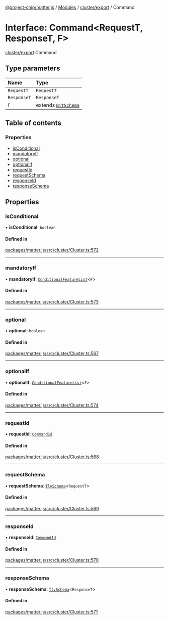 [@project-chip/matter.js](../README.md) / [Modules](../modules.md) / [cluster/export](../modules/cluster_export.md) / Command

# Interface: Command<RequestT, ResponseT, F\>

[cluster/export](../modules/cluster_export.md).Command

## Type parameters

| Name | Type |
| :------ | :------ |
| `RequestT` | `RequestT` |
| `ResponseT` | `ResponseT` |
| `F` | extends [`BitSchema`](../modules/schema_export.md#bitschema) |

## Table of contents

### Properties

- [isConditional](cluster_export.Command.md#isconditional)
- [mandatoryIf](cluster_export.Command.md#mandatoryif)
- [optional](cluster_export.Command.md#optional)
- [optionalIf](cluster_export.Command.md#optionalif)
- [requestId](cluster_export.Command.md#requestid)
- [requestSchema](cluster_export.Command.md#requestschema)
- [responseId](cluster_export.Command.md#responseid)
- [responseSchema](cluster_export.Command.md#responseschema)

## Properties

### isConditional

• **isConditional**: `boolean`

#### Defined in

[packages/matter.js/src/cluster/Cluster.ts:572](https://github.com/project-chip/matter.js/blob/16d5b0d/packages/matter.js/src/cluster/Cluster.ts#L572)

___

### mandatoryIf

• **mandatoryIf**: [`ConditionalFeatureList`](../modules/cluster_export.md#conditionalfeaturelist)<`F`\>

#### Defined in

[packages/matter.js/src/cluster/Cluster.ts:573](https://github.com/project-chip/matter.js/blob/16d5b0d/packages/matter.js/src/cluster/Cluster.ts#L573)

___

### optional

• **optional**: `boolean`

#### Defined in

[packages/matter.js/src/cluster/Cluster.ts:567](https://github.com/project-chip/matter.js/blob/16d5b0d/packages/matter.js/src/cluster/Cluster.ts#L567)

___

### optionalIf

• **optionalIf**: [`ConditionalFeatureList`](../modules/cluster_export.md#conditionalfeaturelist)<`F`\>

#### Defined in

[packages/matter.js/src/cluster/Cluster.ts:574](https://github.com/project-chip/matter.js/blob/16d5b0d/packages/matter.js/src/cluster/Cluster.ts#L574)

___

### requestId

• **requestId**: [`CommandId`](../modules/datatype_export.md#commandid)

#### Defined in

[packages/matter.js/src/cluster/Cluster.ts:568](https://github.com/project-chip/matter.js/blob/16d5b0d/packages/matter.js/src/cluster/Cluster.ts#L568)

___

### requestSchema

• **requestSchema**: [`TlvSchema`](../classes/tlv_export.TlvSchema.md)<`RequestT`\>

#### Defined in

[packages/matter.js/src/cluster/Cluster.ts:569](https://github.com/project-chip/matter.js/blob/16d5b0d/packages/matter.js/src/cluster/Cluster.ts#L569)

___

### responseId

• **responseId**: [`CommandId`](../modules/datatype_export.md#commandid)

#### Defined in

[packages/matter.js/src/cluster/Cluster.ts:570](https://github.com/project-chip/matter.js/blob/16d5b0d/packages/matter.js/src/cluster/Cluster.ts#L570)

___

### responseSchema

• **responseSchema**: [`TlvSchema`](../classes/tlv_export.TlvSchema.md)<`ResponseT`\>

#### Defined in

[packages/matter.js/src/cluster/Cluster.ts:571](https://github.com/project-chip/matter.js/blob/16d5b0d/packages/matter.js/src/cluster/Cluster.ts#L571)

